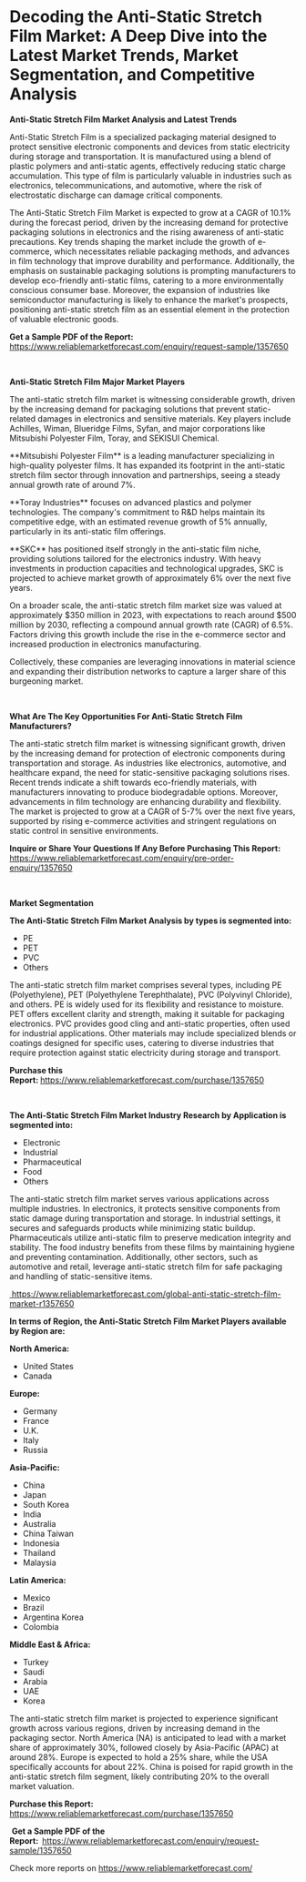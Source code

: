 <p><h1>Decoding the Anti-Static Stretch Film Market: A Deep Dive into the Latest Market Trends, Market Segmentation, and Competitive Analysis</h1></p><p><strong>Anti-Static Stretch Film Market Analysis and Latest Trends</strong></p>
<p><p>Anti-Static Stretch Film is a specialized packaging material designed to protect sensitive electronic components and devices from static electricity during storage and transportation. It is manufactured using a blend of plastic polymers and anti-static agents, effectively reducing static charge accumulation. This type of film is particularly valuable in industries such as electronics, telecommunications, and automotive, where the risk of electrostatic discharge can damage critical components.</p><p>The Anti-Static Stretch Film Market is expected to grow at a CAGR of 10.1% during the forecast period, driven by the increasing demand for protective packaging solutions in electronics and the rising awareness of anti-static precautions. Key trends shaping the market include the growth of e-commerce, which necessitates reliable packaging methods, and advances in film technology that improve durability and performance. Additionally, the emphasis on sustainable packaging solutions is prompting manufacturers to develop eco-friendly anti-static films, catering to a more environmentally conscious consumer base. Moreover, the expansion of industries like semiconductor manufacturing is likely to enhance the market's prospects, positioning anti-static stretch film as an essential element in the protection of valuable electronic goods.</p></p>
<p><strong>Get a Sample PDF of the Report:&nbsp;</strong> <a href="https://www.reliablemarketforecast.com/enquiry/request-sample/1357650?utm_campaign=2260&utm_medium=2&utm_source=Github&utm_content=ia&utm_term=01022025&utm_id=anti-static-stretch-film">https://www.reliablemarketforecast.com/enquiry/request-sample/1357650</a></p>
<p>&nbsp;</p>
<p><strong>Anti-Static Stretch Film Major Market Players</strong></p>
<p><p>The anti-static stretch film market is witnessing considerable growth, driven by the increasing demand for packaging solutions that prevent static-related damages in electronics and sensitive materials. Key players include Achilles, Wiman, Blueridge Films, Syfan, and major corporations like Mitsubishi Polyester Film, Toray, and SEKISUI Chemical. </p><p>**Mitsubishi Polyester Film** is a leading manufacturer specializing in high-quality polyester films. It has expanded its footprint in the anti-static stretch film sector through innovation and partnerships, seeing a steady annual growth rate of around 7%. </p><p>**Toray Industries** focuses on advanced plastics and polymer technologies. The company's commitment to R&D helps maintain its competitive edge, with an estimated revenue growth of 5% annually, particularly in its anti-static film offerings.</p><p>**SKC** has positioned itself strongly in the anti-static film niche, providing solutions tailored for the electronics industry. With heavy investments in production capacities and technological upgrades, SKC is projected to achieve market growth of approximately 6% over the next five years.</p><p>On a broader scale, the anti-static stretch film market size was valued at approximately $350 million in 2023, with expectations to reach around $500 million by 2030, reflecting a compound annual growth rate (CAGR) of 6.5%. Factors driving this growth include the rise in the e-commerce sector and increased production in electronics manufacturing.</p><p>Collectively, these companies are leveraging innovations in material science and expanding their distribution networks to capture a larger share of this burgeoning market.</p></p>
<p>&nbsp;</p>
<p><strong>What Are The Key Opportunities For Anti-Static Stretch Film Manufacturers?</strong></p>
<p><p>The anti-static stretch film market is witnessing significant growth, driven by the increasing demand for protection of electronic components during transportation and storage. As industries like electronics, automotive, and healthcare expand, the need for static-sensitive packaging solutions rises. Recent trends indicate a shift towards eco-friendly materials, with manufacturers innovating to produce biodegradable options. Moreover, advancements in film technology are enhancing durability and flexibility. The market is projected to grow at a CAGR of 5-7% over the next five years, supported by rising e-commerce activities and stringent regulations on static control in sensitive environments.</p></p>
<p><strong>Inquire or Share Your Questions If Any Before Purchasing This Report:</strong> <a href="https://www.reliablemarketforecast.com/enquiry/pre-order-enquiry/1357650?utm_campaign=2260&utm_medium=2&utm_source=Github&utm_content=ia&utm_term=01022025&utm_id=anti-static-stretch-film">https://www.reliablemarketforecast.com/enquiry/pre-order-enquiry/1357650</a></p>
<p>&nbsp;</p>
<p><strong>Market Segmentation</strong></p>
<p><strong>The Anti-Static Stretch Film Market Analysis by types is segmented into:</strong></p>
<p><ul><li>PE</li><li>PET</li><li>PVC</li><li>Others</li></ul></p>
<p><p>The anti-static stretch film market comprises several types, including PE (Polyethylene), PET (Polyethylene Terephthalate), PVC (Polyvinyl Chloride), and others. PE is widely used for its flexibility and resistance to moisture. PET offers excellent clarity and strength, making it suitable for packaging electronics. PVC provides good cling and anti-static properties, often used for industrial applications. Other materials may include specialized blends or coatings designed for specific uses, catering to diverse industries that require protection against static electricity during storage and transport.</p></p>
<p><strong>Purchase this Report:&nbsp;</strong><a href="https://www.reliablemarketforecast.com/purchase/1357650?utm_campaign=2260&utm_medium=2&utm_source=Github&utm_content=ia&utm_term=01022025&utm_id=anti-static-stretch-film">https://www.reliablemarketforecast.com/purchase/1357650</a></p>
<p>&nbsp;</p>
<p><strong>The Anti-Static Stretch Film Market Industry Research by Application is segmented into:</strong></p>
<p><ul><li>Electronic</li><li>Industrial</li><li>Pharmaceutical</li><li>Food</li><li>Others</li></ul></p>
<p><p>The anti-static stretch film market serves various applications across multiple industries. In electronics, it protects sensitive components from static damage during transportation and storage. In industrial settings, it secures and safeguards products while minimizing static buildup. Pharmaceuticals utilize anti-static film to preserve medication integrity and stability. The food industry benefits from these films by maintaining hygiene and preventing contamination. Additionally, other sectors, such as automotive and retail, leverage anti-static stretch film for safe packaging and handling of static-sensitive items.</p></p>
<p><a href="https://www.reliablemarketforecast.com/global-anti-static-stretch-film-market-r1357650?utm_campaign=2260&utm_medium=2&utm_source=Github&utm_content=ia&utm_term=01022025&utm_id=anti-static-stretch-film">&nbsp;https://www.reliablemarketforecast.com/global-anti-static-stretch-film-market-r1357650</a></p>
<p><strong>In terms of Region, the Anti-Static Stretch Film Market Players available by Region are:</strong></p>
<p>
    <p> <strong> North America: </strong>
        <ul>
            <li>United States</li>
            <li>Canada</li>
        </ul>
        </p> 
    <p> <strong> Europe: </strong>
        <ul>
            <li>Germany</li>
            <li>France</li>
            <li>U.K.</li>
            <li>Italy</li>
            <li>Russia</li>
        </ul>
        </p> 
    <p> <strong> Asia-Pacific: </strong>
        <ul>
            <li>China</li>
            <li>Japan</li>
            <li>South Korea</li>
            <li>India</li>
            <li>Australia</li>
            <li>China Taiwan</li>
            <li>Indonesia</li>
            <li>Thailand</li>
            <li>Malaysia</li>
        </ul>
        </p> 
    <p> <strong> Latin America: </strong>
        <ul>
            <li>Mexico</li>
            <li>Brazil</li>
            <li>Argentina Korea</li>
            <li>Colombia</li>
        </ul>
        </p> 
    <p> <strong> Middle East & Africa: </strong>
        <ul>
            <li>Turkey</li>
            <li>Saudi</li>
            <li>Arabia</li>
            <li>UAE</li>
            <li>Korea</li>
        </ul>
    </p>
    </p>
<p><p>The anti-static stretch film market is projected to experience significant growth across various regions, driven by increasing demand in the packaging sector. North America (NA) is anticipated to lead with a market share of approximately 30%, followed closely by Asia-Pacific (APAC) at around 28%. Europe is expected to hold a 25% share, while the USA specifically accounts for about 22%. China is poised for rapid growth in the anti-static stretch film segment, likely contributing 20% to the overall market valuation.</p></p>
<p><strong>Purchase this Report: </strong><a href="https://www.reliablemarketforecast.com/purchase/1357650?utm_campaign=2260&utm_medium=2&utm_source=Github&utm_content=ia&utm_term=01022025&utm_id=anti-static-stretch-film">https://www.reliablemarketforecast.com/purchase/1357650</a></p>
<p>&nbsp;<strong>Get a Sample PDF of the Report:&nbsp;&nbsp;</strong><a href="https://www.reliablemarketforecast.com/enquiry/request-sample/1357650?utm_campaign=2260&utm_medium=2&utm_source=Github&utm_content=ia&utm_term=01022025&utm_id=anti-static-stretch-film">https://www.reliablemarketforecast.com/enquiry/request-sample/1357650</a></p>
<p><strong></strong></p>
<p>Check more reports on <a href="https://www.reliablemarketforecast.com/?utm_campaign=2260&utm_medium=2&utm_source=Github&utm_content=ia&utm_term=01022025&utm_id=anti-static-stretch-film">https://www.reliablemarketforecast.com/</a></p>